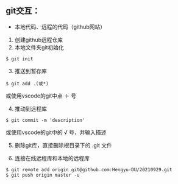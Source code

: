 ## git交互：
* 本地代码、远程的代码（github网站）

1. 创建github远程仓库
2. 本地文件夹git初始化
```
$ git init
```
3. 推送到暂存库
```
$ git add .(或*)
```
或使用vscode的git中点 ＋ 号

4. 推动到远程库
```
$ git commit -m 'description'
```
或使用vscode的git中的 √ 号，并输入描述

5. 删除git库，直接删除根目录下的 .git 文件

6. 连接在线远程库和本地的远程库
```
$ git remote add origin git@github.com:Hengyu-DU/20210929.git
$ git push origin master -u
```

